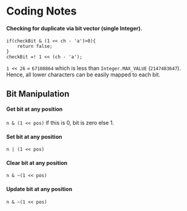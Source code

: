 # Coding Notes

#### Checking for duplicate via bit vector (single Integer).
```
if(checkBit & (1 << ch - 'a')>0){
    return false;
}
checkBit =! 1 << (ch - 'a');
```

`1 << 26` = `67108864` which is less than `Integer.MAX_VALUE` (`2147483647`). Hence, all lower characters can be 
easily mapped to each bit.



## Bit Manipulation
#### Get bit at any position
`n & (1 << pos)` if this is 0, bit is zero else 1.

#### Set bit at any position
`n | (1 << pos)`

#### Clear bit at any position
`n & ~(1 << pos)`

#### Update bit at any position
`n & ~(1 << pos)`

